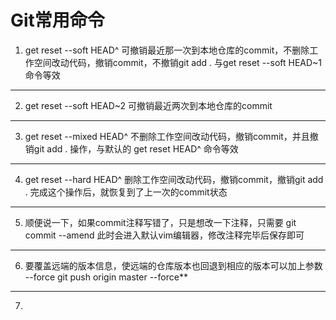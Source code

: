 # Git常用命令



1. get reset --soft HEAD^ 可撤销最近那一次到本地仓库的commit，不删除工作空间改动代码，撤销commit，不撤销git add . 与get reset --soft HEAD~1命令等效 

---

2. get reset --soft HEAD~2 可撤销最近两次到本地仓库的commit

---

3. get reset --mixed HEAD^ 不删除工作空间改动代码，撤销commit，并且撤销git add . 操作，与默认的 get reset HEAD^ 命令等效

---

4. get reset --hard HEAD^ 删除工作空间改动代码，撤销commit，撤销git add . 完成这个操作后，就恢复到了上一次的commit状态

---

5. 顺便说一下，如果commit注释写错了，只是想改一下注释，只需要 git commit --amend 此时会进入默认vim编辑器，修改注释完毕后保存即可

---

6. 要覆盖远端的版本信息，使远端的仓库版本也回退到相应的版本可以加上参数 --force
   git push origin master --force**
   
---
7. 